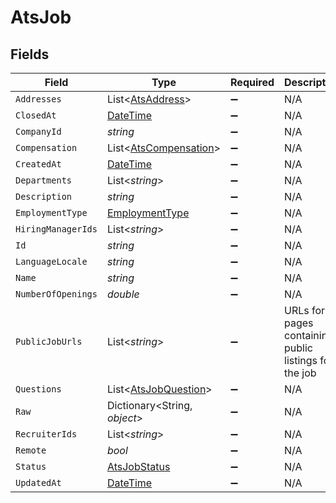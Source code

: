 # AtsJob


## Fields

| Field                                                                                 | Type                                                                                  | Required                                                                              | Description                                                                           |
| ------------------------------------------------------------------------------------- | ------------------------------------------------------------------------------------- | ------------------------------------------------------------------------------------- | ------------------------------------------------------------------------------------- |
| `Addresses`                                                                           | List<[AtsAddress](../../Models/Components/AtsAddress.md)>                             | :heavy_minus_sign:                                                                    | N/A                                                                                   |
| `ClosedAt`                                                                            | [DateTime](https://learn.microsoft.com/en-us/dotnet/api/system.datetime?view=net-5.0) | :heavy_minus_sign:                                                                    | N/A                                                                                   |
| `CompanyId`                                                                           | *string*                                                                              | :heavy_minus_sign:                                                                    | N/A                                                                                   |
| `Compensation`                                                                        | List<[AtsCompensation](../../Models/Components/AtsCompensation.md)>                   | :heavy_minus_sign:                                                                    | N/A                                                                                   |
| `CreatedAt`                                                                           | [DateTime](https://learn.microsoft.com/en-us/dotnet/api/system.datetime?view=net-5.0) | :heavy_minus_sign:                                                                    | N/A                                                                                   |
| `Departments`                                                                         | List<*string*>                                                                        | :heavy_minus_sign:                                                                    | N/A                                                                                   |
| `Description`                                                                         | *string*                                                                              | :heavy_minus_sign:                                                                    | N/A                                                                                   |
| `EmploymentType`                                                                      | [EmploymentType](../../Models/Components/EmploymentType.md)                           | :heavy_minus_sign:                                                                    | N/A                                                                                   |
| `HiringManagerIds`                                                                    | List<*string*>                                                                        | :heavy_minus_sign:                                                                    | N/A                                                                                   |
| `Id`                                                                                  | *string*                                                                              | :heavy_minus_sign:                                                                    | N/A                                                                                   |
| `LanguageLocale`                                                                      | *string*                                                                              | :heavy_minus_sign:                                                                    | N/A                                                                                   |
| `Name`                                                                                | *string*                                                                              | :heavy_minus_sign:                                                                    | N/A                                                                                   |
| `NumberOfOpenings`                                                                    | *double*                                                                              | :heavy_minus_sign:                                                                    | N/A                                                                                   |
| `PublicJobUrls`                                                                       | List<*string*>                                                                        | :heavy_minus_sign:                                                                    | URLs for pages containing public listings for the job                                 |
| `Questions`                                                                           | List<[AtsJobQuestion](../../Models/Components/AtsJobQuestion.md)>                     | :heavy_minus_sign:                                                                    | N/A                                                                                   |
| `Raw`                                                                                 | Dictionary<String, *object*>                                                          | :heavy_minus_sign:                                                                    | N/A                                                                                   |
| `RecruiterIds`                                                                        | List<*string*>                                                                        | :heavy_minus_sign:                                                                    | N/A                                                                                   |
| `Remote`                                                                              | *bool*                                                                                | :heavy_minus_sign:                                                                    | N/A                                                                                   |
| `Status`                                                                              | [AtsJobStatus](../../Models/Components/AtsJobStatus.md)                               | :heavy_minus_sign:                                                                    | N/A                                                                                   |
| `UpdatedAt`                                                                           | [DateTime](https://learn.microsoft.com/en-us/dotnet/api/system.datetime?view=net-5.0) | :heavy_minus_sign:                                                                    | N/A                                                                                   |